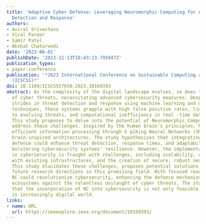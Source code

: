 ```yaml
---
title: 'Adaptive Cyber Defense: Leveraging Neuromorphic Computing for Advanced Threat
  Detection and Response'
authors:
- Aviral Srivastava
- Viral Parmar
- Samir Patel
- Akshat Chaturvedi
date: '2023-06-01'
publishDate: '2023-11-13T18:43:23.795947Z'
publication_types:
- paper-conference
publication: '*2023 International Conference on Sustainable Computing and Smart Systems
  (ICSCSS)*'
doi: 10.1109/ICSCSS57650.2023.10169393
abstract: As the complexity of the digital landscape evolves, so does the sophistication
  of cyber threats, necessitating advanced cybersecurity measures. Despite significant
  strides in threat detection and response using machine learning and deep learning
  techniques, these systems grapple with high false positive rates, limited adaptability
  to evolving threats, and computational inefficiency in real -time data processing.
  This study proposes to delve into the potential of Neuromorphic Computing (NC) to
  address these challenges. Inspired by the human brain's principles, NC offers rapid,
  efficient information processing through S piking Neural Networks (SNNs) and other
  brain-inspired architectures. The study hypothesizes that integrating NC into cyber
  defence could enhance threat detection, response times, and adaptability, thereby
  bolstering cybersecurity systems' resilience. However, the implementation of NC
  in cybersecurity is fraught with challenges, including scalability, compatibility
  with existing infrastructures, and the creation of secure, robust neuromorphic systems.
  This study elucidates these challenges, proposes potential solutions, and highlights
  future research directions in this promising field. With focused research and development,
  NC could revolutionize cybersecurity, enhancing the defence mechanisms of the digital
  ecosystems against the relentless onslaught of cyber threats. The study analyses
  that the incorporation of NC into cybersecurity is not only feasible but also necessary
  in increasingly digital world.
links:
- name: URL
  url: https://ieeexplore.ieee.org/document/10169393/
---
```

